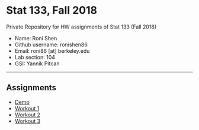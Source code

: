 # Stat 133, Fall 2018

Private Repository for HW assignments of Stat 133 (Fall 2018)

- Name: Roni Shen
- Github username: ronishen86
- Email: roni86 [at] berkeley.edu
- Lab section: 104
- GSI: Yannik Pitcan

-----

## Assignments

- [Demo](demo)
- [Workout 1](workout1)
- [Workout 2](workout02)
- [Workout 3](workout03)


